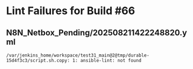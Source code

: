 # Lint Failures for Build #66

## N8N_Netbox_Pending/202508211422248820.yml

```
/var/jenkins_home/workspace/test31_main@2@tmp/durable-15d4f3c3/script.sh.copy: 1: ansible-lint: not found

```

